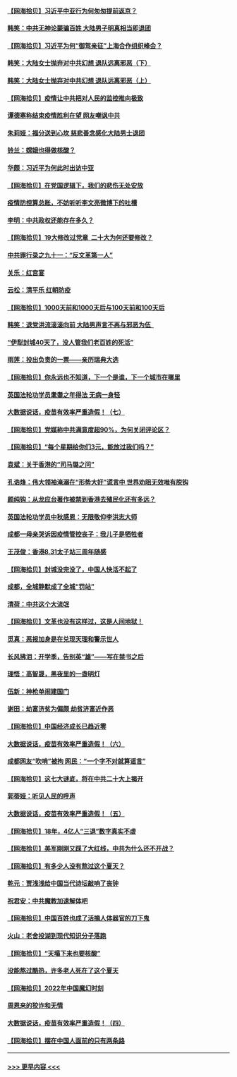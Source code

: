 #### [【网海拾贝】习近平中亚行为何匆匆提前返京？](../pages/nsc993/n13827492.md?t=09190001) 
#### [韩笑：中共无神论蒙骗百姓 大陆男子明真相当即退团](../pages/nsc993/n13827466.md?t=09190001) 
#### [【网海拾贝】习近平为何“御驾亲征”上海合作组织峰会？](../pages/nsc993/n13827067.md?t=09190001) 
#### [韩笑：大陆女士抛弃对中共幻想 退队远离邪恶（下）](../pages/nsc993/n13827048.md?t=09190001) 
#### [韩笑：大陆女士抛弃对中共幻想 退队远离邪恶（上）](../pages/nsc993/n13826374.md?t=09190001) 
#### [【网海拾贝】疫情让中共把对人民的监控推向极致](../pages/nsc993/n13826354.md?t=09190001) 
#### [谭德塞称结束疫情胜利在望 网友嘲讽中共](../pages/nsc993/n13825977.md?t=09190001) 
#### [朱莉娅：福分送到心坎 慈悲善念感化大陆男士退团](../pages/nsc993/n13825516.md?t=09190001) 
#### [铃兰：嫦娥也得做核酸？](../pages/nsc993/n13825352.md?t=09190001) 
#### [华颇：习近平为何此时出访中亚](../pages/nsc993/n13825178.md?t=09190001) 
#### [【网海拾贝】在党国逻辑下，我们的悲伤无处安放](../pages/nsc993/n13824891.md?t=09190001) 
#### [疫情防控算总账，不妨听听李文亮微博下的吐槽](../pages/nsc993/n13824869.md?t=09190001) 
#### [李明：中共政权还能存在多久？](../pages/nsc993/n13824839.md?t=09190001) 
#### [【网海拾贝】19大修改过党章  二十大为何还要修改？](../pages/nsc993/n13823963.md?t=09190001) 
#### [中共罪行录之九十一：“反文革第一人”](../pages/nsc993/n13823959.md?t=09190001) 
#### [关乐：红宫宴](../pages/nsc993/n13823779.md?t=09190001) 
#### [云松：清平乐 红朝防疫](../pages/nsc993/n13823760.md?t=09190001) 
#### [【网海拾贝】1000天前和1000天后与100天前和100天后](../pages/nsc993/n13823090.md?t=09190001) 
#### [韩笑：退党洪流滚滚向前 大陆男声言不再与邪恶为伍  ](../pages/nsc993/n13823029.md?t=09190001) 
#### [“伊犁封城40天了，没人管我们老百姓的死活”](../pages/nsc993/n13822781.md?t=09190001) 
#### [雨莲：投出负责的一票——亲历瑞典大选](../pages/nsc993/n13822441.md?t=09190001) 
#### [【网海拾贝】你永远也不知道，下一个是谁，下一个城市在哪里](../pages/nsc993/n13822187.md?t=09190001) 
#### [英国法轮功学员耄耋之年得法 无病一身轻](../pages/nsc993/n13821415.md?t=09190001) 
#### [大数据说话，疫苗有效率严重造假！（七）](../pages/nsc993/n13820824.md?t=09190001) 
#### [【网海拾贝】党媒称中共满意度超90%，为何关闭评论区？](../pages/nsc993/n13820813.md?t=09190001) 
#### [【网海拾贝】“每个星期给你们3元，能放过我们吗？”](../pages/nsc993/n13819989.md?t=09190001) 
#### [袁斌：关于香港的“司马璐之问”](../pages/nsc993/n13819975.md?t=09190001) 
#### [孔诰烽：伟大领袖淹溺在“形势大好”谎言中  世界劝阻无效唯有脱钩](../pages/nsc993/n13819903.md?t=09190001) 
#### [颜纯钩：从龙应台著作被禁到香港去殖民化还有多远？](../pages/nsc993/n13819829.md?t=09190001) 
#### [英国法轮功学员中秋感恩：无限敬仰李洪志大师](../pages/nsc993/n13819193.md?t=09190001) 
#### [成都一母亲哭诉因疫情管控丧子：我儿子是牺牲者](../pages/nsc993/n13819089.md?t=09190001) 
#### [王茂俊：香港8.31太子站三周年随感](../pages/nsc993/n13818741.md?t=09190001) 
#### [【网海拾贝】封城没完没了，中国人快活不起了](../pages/nsc993/n13818367.md?t=09190001) 
#### [成都，全城静默成了全城“罚站”](../pages/nsc993/n13818308.md?t=09190001) 
#### [清荷：中共这个大流氓](../pages/nsc993/n13817607.md?t=09190001) 
#### [【网海拾贝】文革也没有这样过，这是人间地狱！](../pages/nsc993/n13817602.md?t=09190001) 
#### [觅真：恶报加身是在兑现天理和警示世人](../pages/nsc993/n13817153.md?t=09190001) 
#### [长风拂泪：开学季，告别英“雄”——写在禁书之后](../pages/nsc993/n13817147.md?t=09190001) 
#### [理悟：高智晟，黑夜里的一盏明灯](../pages/nsc993/n13816672.md?t=09190001) 
#### [伍新：神枪单闹建国门](../pages/nsc993/n13816657.md?t=09190001) 
#### [谢田：劫富济贫为偏颇 劫贫济富近作恶](../pages/nsc993/n13816650.md?t=09190001) 
#### [【网海拾贝】中国经济成长已趋近零](../pages/nsc993/n13816463.md?t=09190001) 
#### [大数据说话，疫苗有效率严重造假！（六）](../pages/nsc993/n13816020.md?t=09190001) 
#### [成都网友“吹哨”被拘 网民：“一个字不对就算谣言”](../pages/nsc993/n13816016.md?t=09190001) 
#### [【网海拾贝】这七大谜底，将在中共二十大上揭开](../pages/nsc993/n13815193.md?t=09190001) 
#### [郭蒂娅：听见人民的呼声](../pages/nsc993/n13815063.md?t=09190001) 
#### [大数据说话，疫苗有效率严重造假！（五）](../pages/nsc993/n13814705.md?t=09190001) 
#### [【网海拾贝】18年，4亿人“三退”数字真实不虚](../pages/nsc993/n13814374.md?t=09190001) 
#### [【网海拾贝】美军刚刚又踩了大红线，中共为什么还不开战？](../pages/nsc993/n13813604.md?t=09190001) 
#### [【网海拾贝】有多少人没有熬过这个夏天？](../pages/nsc993/n13812985.md?t=09190001) 
#### [乾元：贾浅浅给中国当代诗坛敲响了丧钟](../pages/nsc993/n13812840.md?t=09190001) 
#### [祝君安：中共魔教加速解体吧](../pages/nsc993/n13812072.md?t=09190001) 
#### [【网海拾贝】中国百姓也成了活摘人体器官的刀下鬼](../pages/nsc993/n13812062.md?t=09190001) 
#### [火山：老舍投湖到现代知识分子落跑](../pages/nsc993/n13811414.md?t=09190001) 
#### [【网海拾贝】“天塌下来也要核酸”](../pages/nsc993/n13811406.md?t=09190001) 
#### [没能熬过酷热，许多老人死在了这个夏天](../pages/nsc993/n13811366.md?t=09190001) 
#### [【网海拾贝】2022年中国魔幻时刻](../pages/nsc993/n13810635.md?t=09190001) 
#### [周恩来的狡诈和无情](../pages/nsc993/n13810621.md?t=09190001) 
#### [大数据说话，疫苗有效率严重造假！（四）](../pages/nsc993/n13810534.md?t=09190001) 
#### [【网海拾贝】摆在中国人面前的只有两条路](../pages/nsc993/n13809733.md?t=09190001) 

----
#### [ >>> 更早内容 <<< ](../indexes/nsc993-earlier.md)
